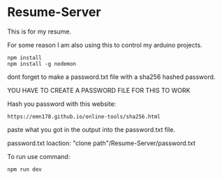 # Resume-Server

This is for my resume.

For some reason I am also using this to control my arduino projects.

```
npm install
npm install -g nodemon
```

dont forget to make a password.txt file with a sha256 hashed password.

YOU HAVE TO CREATE A PASSWORD FILE FOR THIS TO WORK

Hash you password with this website:
```
https://emn178.github.io/online-tools/sha256.html
```
paste what you got in the output into the password.txt file.

password.txt loaction: "clone path"/Resume-Server/password.txt

To run use command:
```
npm run dev
```
